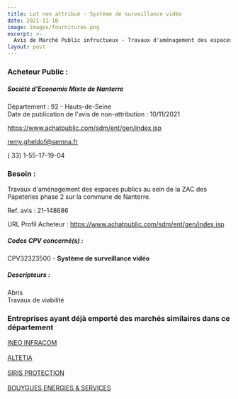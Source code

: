```yaml
---
title: Lot non attribué - Système de surveillance vidéo
date: 2021-11-10
image: images/fournitures.png
excerpt: >-
  Avis de Marché Public infructueux - Travaux d'aménagement des espaces publics au sein de la ZAC des Papeteries phase 2
layout: post
---
```


### Acheteur Public :
##### Société d'Economie Mixte de Nanterre
Département : 92 - Hauts-de-Seine<br/>
Date de publication de l'avis de non-attribution : 10/11/2021


https://www.achatpublic.com/sdm/ent/gen/index.jsp

remy.gheldof@semna.fr

( 33) 1-55-17-19-04
### Besoin :

Travaux d'aménagement des espaces publics au sein de la ZAC des Papeteries phase 2 sur la commune de Nanterre.

Ref. avis : 21-148686

URL Profil Acheteur : https://www.achatpublic.com/sdm/ent/gen/index.jsp

##### Codes CPV concerné(s) :
CPV32323500 - **Système de surveillance vidéo** <br/>

##### Descripteurs :
Abris <br/>
Travaux de viabilité <br/>

### Entreprises ayant déjà emporté des marchés similaires dans ce département
<a href="/entreprise-556/siren-409867942">INEO INFRACOM</a><br/><br/>
<a href="/entreprise-561/siren-442470100">ALTETIA</a><br/><br/>
<a href="/entreprise-562/siren-449101427">SIRIS PROTECTION</a><br/><br/>
<a href="/entreprise-574/siren-775664873">BOUYGUES ENERGIES & SERVICES</a><br/><br/>
